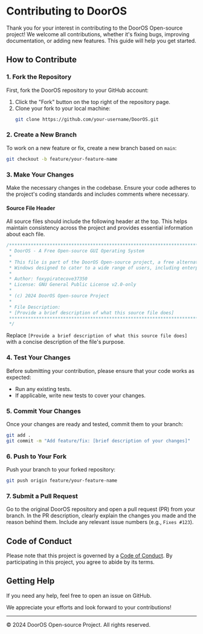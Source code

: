 # Contributing to DoorOS

Thank you for your interest in contributing to the DoorOS Open-source project! We welcome all contributions, whether it's fixing bugs, improving documentation, or adding new features. This guide will help you get started.

## How to Contribute

### 1. Fork the Repository

First, fork the DoorOS repository to your GitHub account:

1. Click the "Fork" button on the top right of the repository page.
2. Clone your fork to your local machine:
    ```bash
    git clone https://github.com/your-username/DoorOS.git
    ```

### 2. Create a New Branch

To work on a new feature or fix, create a new branch based on `main`:

```bash
git checkout -b feature/your-feature-name
```

### 3. Make Your Changes

Make the necessary changes in the codebase. Ensure your code adheres to the project's coding standards and includes comments where necessary.

#### Source File Header

All source files should include the following header at the top. This helps maintain consistency across the project and provides essential information about each file.

```c
/******************************************************************************
 * DoorOS - A Free Open-source GUI Operating System
 * 
 * This file is part of the DoorOS Open-source project, a free alternative to 
 * Windows designed to cater to a wide range of users, including enterprises.
 * 
 * Author: foxypiratecove37350
 * License: GNU General Public License v2.0-only
 * 
 * (c) 2024 DoorOS Open-source Project
 * 
 * File Description:
 * [Provide a brief description of what this source file does]
 ******************************************************************************
 */
```

Replace `[Provide a brief description of what this source file does]` with a concise description of the file's purpose.

### 4. Test Your Changes

Before submitting your contribution, please ensure that your code works as expected:

- Run any existing tests.
- If applicable, write new tests to cover your changes.

### 5. Commit Your Changes

Once your changes are ready and tested, commit them to your branch:

```bash
git add .
git commit -m "Add feature/fix: [brief description of your changes]"
```

### 6. Push to Your Fork

Push your branch to your forked repository:

```bash
git push origin feature/your-feature-name
```

### 7. Submit a Pull Request

Go to the original DoorOS repository and open a pull request (PR) from your branch. In the PR description, clearly explain the changes you made and the reason behind them. Include any relevant issue numbers (e.g., `Fixes #123`).

## Code of Conduct

Please note that this project is governed by a [Code of Conduct](CODE_OF_CONDUCT.md). By participating in this project, you agree to abide by its terms.

## Getting Help

If you need any help, feel free to open an issue on GitHub.

We appreciate your efforts and look forward to your contributions!

---

© 2024 DoorOS Open-source Project. All rights reserved.

